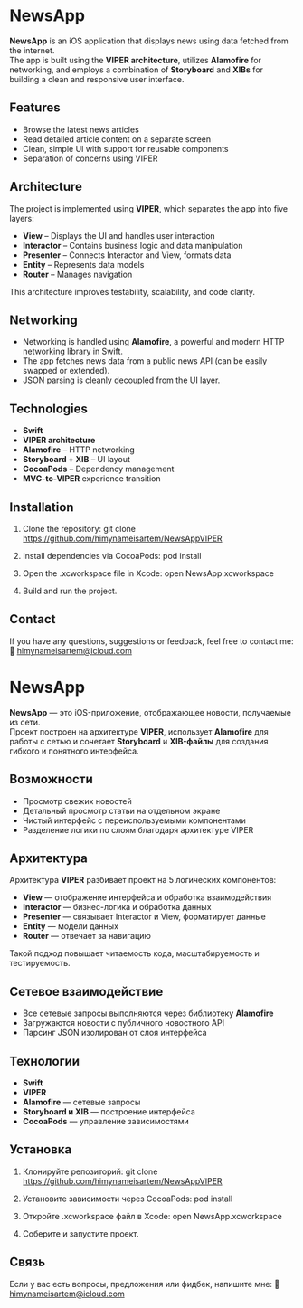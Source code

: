 # NewsApp

**NewsApp** is an iOS application that displays news using data fetched from the internet.  
The app is built using the **VIPER architecture**, utilizes **Alamofire** for networking, and employs a combination of **Storyboard** and **XIBs** for building a clean and responsive user interface.

## Features

- Browse the latest news articles
- Read detailed article content on a separate screen
- Clean, simple UI with support for reusable components
- Separation of concerns using VIPER

## Architecture

The project is implemented using **VIPER**, which separates the app into five layers:

- **View** – Displays the UI and handles user interaction
- **Interactor** – Contains business logic and data manipulation
- **Presenter** – Connects Interactor and View, formats data
- **Entity** – Represents data models
- **Router** – Manages navigation

This architecture improves testability, scalability, and code clarity.

## Networking

- Networking is handled using **Alamofire**, a powerful and modern HTTP networking library in Swift.
- The app fetches news data from a public news API (can be easily swapped or extended).
- JSON parsing is cleanly decoupled from the UI layer.

## Technologies

- **Swift**
- **VIPER architecture**
- **Alamofire** – HTTP networking
- **Storyboard + XIB** – UI layout
- **CocoaPods** – Dependency management
- **MVC-to-VIPER** experience transition

## Installation

1. Clone the repository:
   git clone https://github.com/himynameisartem/NewsAppVIPER
   
2. Install dependencies via CocoaPods:
   pod install

3. Open the .xcworkspace file in Xcode:
   open NewsApp.xcworkspace

4. Build and run the project.

## Contact

If you have any questions, suggestions or feedback, feel free to contact me:
📧 himynameisartem@icloud.com


# NewsApp

**NewsApp** — это iOS-приложение, отображающее новости, получаемые из сети.  
Проект построен на архитектуре **VIPER**, использует **Alamofire** для работы с сетью и сочетает **Storyboard** и **XIB-файлы** для создания гибкого и понятного интерфейса.

## Возможности

- Просмотр свежих новостей
- Детальный просмотр статьи на отдельном экране
- Чистый интерфейс с переиспользуемыми компонентами
- Разделение логики по слоям благодаря архитектуре VIPER

## Архитектура

Архитектура **VIPER** разбивает проект на 5 логических компонентов:

- **View** — отображение интерфейса и обработка взаимодействия
- **Interactor** — бизнес-логика и обработка данных
- **Presenter** — связывает Interactor и View, форматирует данные
- **Entity** — модели данных
- **Router** — отвечает за навигацию

Такой подход повышает читаемость кода, масштабируемость и тестируемость.

## Сетевое взаимодействие

- Все сетевые запросы выполняются через библиотеку **Alamofire**
- Загружаются новости с публичного новостного API
- Парсинг JSON изолирован от слоя интерфейса

## Технологии

- **Swift**
- **VIPER**
- **Alamofire** — сетевые запросы
- **Storyboard и XIB** — построение интерфейса
- **CocoaPods** — управление зависимостями

## Установка

1. Клонируйте репозиторий:
   git clone https://github.com/himynameisartem/NewsAppVIPER

2. Установите зависимости через CocoaPods:
   pod install

3. Откройте .xcworkspace файл в Xcode:
   open NewsApp.xcworkspace

4. Соберите и запустите проект.

## Связь

Если у вас есть вопросы, предложения или фидбек, напишите мне:
📧 himynameisartem@icloud.com
